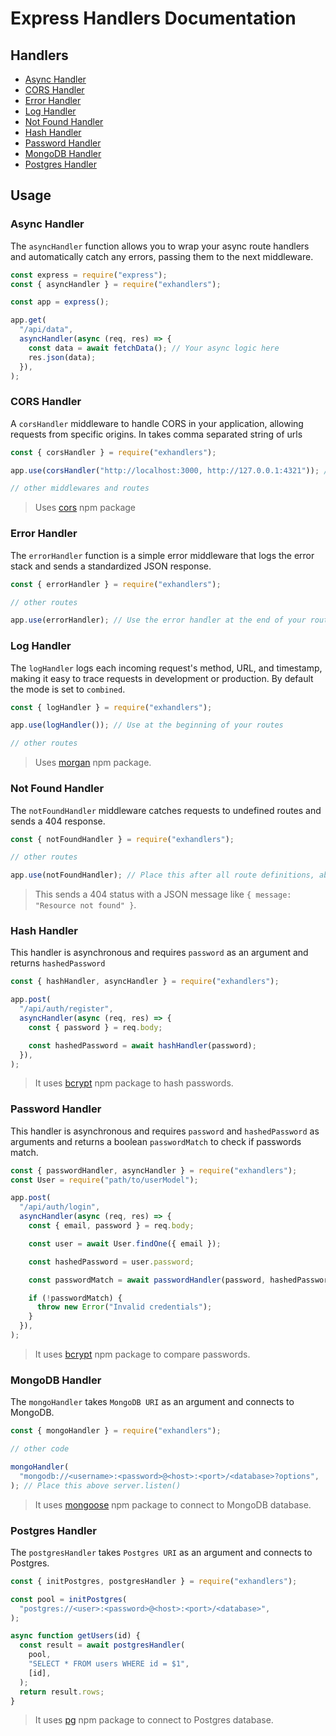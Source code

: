 # Express Handlers Documentation

## Handlers

- [Async Handler](#async-handler)
- [CORS Handler](#cors-handler)
- [Error Handler](#error-handler)
- [Log Handler](#log-handler)
- [Not Found Handler](#not-found-handler)
- [Hash Handler](#hash-handler)
- [Password Handler](#password-handler)
- [MongoDB Handler](#mongo-handler)
- [Postgres Handler](#postgres-handler)

## Usage

### Async Handler

The `asyncHandler` function allows you to wrap your async route handlers and automatically catch any errors, passing them to the next middleware.

```javascript
const express = require("express");
const { asyncHandler } = require("exhandlers");

const app = express();

app.get(
  "/api/data",
  asyncHandler(async (req, res) => {
    const data = await fetchData(); // Your async logic here
    res.json(data);
  }),
);
```

### CORS Handler

A `corsHandler` middleware to handle CORS in your application, allowing requests from specific origins. In takes comma separated string of urls

```javascript
const { corsHandler } = require("exhandlers");

app.use(corsHandler("http://localhost:3000, http://127.0.0.1:4321")); // Put this right after intializing express

// other middlewares and routes
```

> Uses [cors](https://www.npmjs.com/package/cors) npm package

### Error Handler

The `errorHandler` function is a simple error middleware that logs the error stack and sends a standardized JSON response.

```javascript
const { errorHandler } = require("exhandlers");

// other routes

app.use(errorHandler); // Use the error handler at the end of your routes, below notFoundHandler
```

### Log Handler

The `logHandler` logs each incoming request's method, URL, and timestamp, making it easy to trace requests in development or production. By default the mode is set to `combined`.

```javascript
const { logHandler } = require("exhandlers");

app.use(logHandler()); // Use at the beginning of your routes

// other routes
```

> Uses [morgan](https://www.npmjs.com/package/morgan) npm package.

### Not Found Handler

The `notFoundHandler` middleware catches requests to undefined routes and sends a 404 response.

```javascript
const { notFoundHandler } = require("exhandlers");

// other routes

app.use(notFoundHandler); // Place this after all route definitions, above errorHandler
```

> This sends a 404 status with a JSON message like `{ message: "Resource not found" }`.

### Hash Handler

This handler is asynchronous and requires `password` as an argument and returns `hashedPassword`

```js
const { hashHandler, asyncHandler } = require("exhandlers");

app.post(
  "/api/auth/register",
  asyncHandler(async (req, res) => {
    const { password } = req.body;

    const hashedPassword = await hashHandler(password);
  }),
);
```

> It uses [bcrypt](https://www.npmjs.com/package/bcrypt) npm package to hash passwords.

### Password Handler

This handler is asynchronous and requires `password` and `hashedPassword` as arguments and returns a boolean `passwordMatch` to check if passwords match.

```js
const { passwordHandler, asyncHandler } = require("exhandlers");
const User = require("path/to/userModel");

app.post(
  "/api/auth/login",
  asyncHandler(async (req, res) => {
    const { email, password } = req.body;

    const user = await User.findOne({ email });

    const hashedPassword = user.password;

    const passwordMatch = await passwordHandler(password, hashedPassword);

    if (!passwordMatch) {
      throw new Error("Invalid credentials");
    }
  }),
);
```

> It uses [bcrypt](https://www.npmjs.com/package/bcrypt) npm package to compare passwords.

### MongoDB Handler

The `mongoHandler` takes `MongoDB URI` as an argument and connects to MongoDB.

```javascript
const { mongoHandler } = require("exhandlers");

// other code

mongoHandler(
  "mongodb://<username>:<password>@<host>:<port>/<database>?options",
); // Place this above server.listen()
```

> It uses [mongoose](https://www.npmjs.com/package/mongoose) npm package to connect to MongoDB database.

### Postgres Handler

The `postgresHandler` takes `Postgres URI` as an argument and connects to Postgres.

```javascript
const { initPostgres, postgresHandler } = require("exhandlers");

const pool = initPostgres(
  "postgres://<user>:<password>@<host>:<port>/<database>",
);

async function getUsers(id) {
  const result = await postgresHandler(
    pool,
    "SELECT * FROM users WHERE id = $1",
    [id],
  );
  return result.rows;
}
```

> It uses [pg](https://www.npmjs.com/package/pg) npm package to connect to Postgres database.
